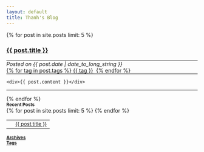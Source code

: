 ```yaml
---
layout: default
title: Thanh's Blog
---
```

<div class="col-xs-12 col-md-9">

  {% for post in site.posts limit: 5 %}
  <div class="row">
    <h3><a href="{{ post.url }}">{{ post.title }}</a></h3><hr style="margin:0px">
    <i>Posted on {{ post.date | date_to_long_string }}</i>
    <div class="pull-right">
      {% for tag in post.tags %}
      <a class="badge" href="/blog/tags.html#{{ tag }}">{{ tag }}</a>&nbsp;
      {% endfor %}
    </div>
    <hr style="margin:0px">

    <div>{{ post.content }}</div>
  </div>
  <hr>
  {% endfor %}

</div>

<!-- Side bar start -->
<div class="col-md-3 hidden-xs hidden-sm">
  <div class="panel panel-default" data-spy="affix">
    <div class="panel-heading"><small><b>Recent Posts</b></small></div>
    <div class="panel-body">
      <table class="table table-condensed table-hover">
        {% for post in site.posts limit: 5 %}
        <tr>
          <td><i class="fa fa-caret-right"></i></td>
          <td>
            <small><a href="{{ post.url }}">{{ post.title }}</a></small><br>
          </td>
        </tr>
        {% endfor %}
      </table>
    </div>
    <!-- end Recent Posts -->
    <div class="panel-footer">
      <small><b><a href="/blog/archives.html">Archives</a></b></small><br>
      <small><b><a href="/blog/tags.html">Tags</a></b></small>
    </div>
    <!-- end Archives -->
  </div>
</div>
<!-- Side bar end -->
